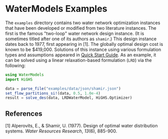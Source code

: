 # WaterModels Examples

The `examples` directory contains two water network optimization instances that have been developed or modified from two literature instances.
The first is the famous "two-loop" water network design instance.
(It is sometimes titled after one of its authors as `shamir`.)
This design instance dates back to 1977, first appearing in [1].
The globally optimal design cost is known to be $419,000.
Solutions of this instance using various formulation types and assumptions appeared in [Quick Start Guide](@ref).
As an example, it can be solved using a linear relaxation-based formulation (`LRD`) via the following:
```julia
using WaterModels
import HiGHS

data = parse_file("examples/data/json/shamir.json")
set_flow_partitions_si!(data, 0.5, 1.0e-4)
result = solve_des(data, LRDWaterModel, HiGHS.Optimizer)
```

## References
[1] Alperovits, E., & Shamir, U. (1977). Design of optimal water distribution systems. _Water Resources Research_, _13_(6), 885-900.